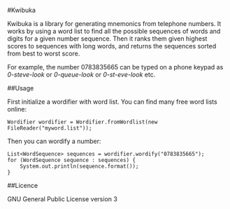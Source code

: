 #Kwibuka

Kwibuka is a library for generating mnemonics from telephone numbers. It works by using a word list to find all the
possible sequences of words and digits for a given number sequence. Then it ranks them given highest scores to
sequences with long words, and returns the sequences sorted from best to worst score.

For example, the number 0783835665 can be typed on a phone keypad as *0-steve-look* or *0-queue-look* or *0-st-eve-look* etc.

##Usage

First initialize a wordifier with word list. You can find many free word lists online:

	Wordifier wordifier = Wordifier.fromWordlist(new FileReader("myword.list"));

Then you can wordify a number:

	List<WordSequence> sequences = wordifier.wordify("0783835665");
	for (WordSequence sequence : sequences) {
		System.out.println(sequence.format());
	}

##Licence

GNU General Public License version 3